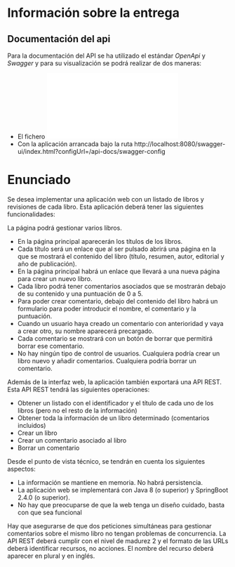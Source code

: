 # Información sobre la entrega

## Documentación del api
Para la documentación del API se ha utilizado el estándar _OpenApi_ y _Swagger_ y para su visualización se podrá realizar de dos maneras:
* El fichero ![books-openapi.json](books-openapi.json)
* Con la aplicación arrancada bajo la ruta http://localhost:8080/swagger-ui/index.html?configUrl=/api-docs/swagger-config

# Enunciado

Se desea implementar una aplicación web con un listado de libros y revisiones de cada
libro. Esta aplicación deberá tener las siguientes funcionalidades:

La página podrá gestionar varios libros.
- En la página principal aparecerán los títulos de los libros.
- Cada título será un enlace que al ser pulsado abrirá una página en la que se
mostrará el contenido del libro (título, resumen, autor, editorial y año de publicación).
- En la página principal habrá un enlace que llevará a una nueva página para crear un
nuevo libro.
- Cada libro podrá tener comentarios asociados que se mostrarán debajo de su
contenido y una puntuación de 0 a 5.
- Para poder crear comentario, debajo del contenido del libro habrá un formulario para
poder introducir el nombre, el comentario y la puntuación.
- Cuando un usuario haya creado un comentario con anterioridad y vaya a crear otro,
su nombre aparecerá precargado.
- Cada comentario se mostrará con un botón de borrar que permitirá borrar ese
comentario.
- No hay ningún tipo de control de usuarios. Cualquiera podría crear un libro nuevo y
añadir comentarios. Cualquiera podría borrar un comentario.

Además de la interfaz web, la aplicación también exportará una API REST. Esta API REST
tendrá las siguientes operaciones:
- Obtener un listado con el identificador y el título de cada uno de los libros (pero no el
resto de la información)
- Obtener toda la información de un libro determinado (comentarios incluidos)
- Crear un libro
- Crear un comentario asociado al libro
- Borrar un comentario

Desde el punto de vista técnico, se tendrán en cuenta los siguientes aspectos:
- La información se mantiene en memoria. No habrá persistencia.
- La aplicación web se implementará con Java 8 (o superior) y SpringBoot 2.4.0 (o
superior).
- No hay que preocuparse de que la web tenga un diseño cuidado, basta con que sea
funcional

Hay que asegurarse de que dos peticiones simultáneas para gestionar comentarios
sobre el mismo libro no tengan problemas de concurrencia.
La API REST deberá cumplir con el nivel de madurez 2 y el formato de las URLs
deberá identificar recursos, no acciones. El nombre del recurso deberá aparecer en
plural y en inglés.
